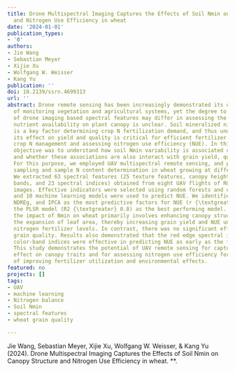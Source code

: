 ```yaml
---
title: Drone Multispectral Imaging Captures the Effects of Soil Nmin on Canopy Structure
  and Nitrogen Use Efficiency in wheat
date: '2024-01-01'
publication_types:
- '0'
authors:
- Jie Wang
- Sebastian Meyer
- Xijie Xu
- Wolfgang W. Weisser
- Kang Yu
publication: ''
doi: 10.2139/ssrn.4699313
url: ''
abstract: Drone remote sensing has been increasingly demonstrated its unique advantage
  of monitoring vegetation and agricultural systems, yet the degree to which the effectiveness
  of drone imaging based spectral features may differ in assessing the effect of soil
  nutrient availability on plant canopy is unclear. Soil mineralized nitrogen (Nmin)
  is a key factor determining crop N fertilization demand, and thus understanding
  its effect on yield and quality is critical for efficient fertilizer use and precise
  crop N management and assessing nitrogen use efficiency (NUE). In this study, our
  objective was to understand how soil Nmin variability is associated canopy characteristics,
  and whether these associations are also interact with grain yield, quality and NUE.
  For this purpose, we employed UAV multispectral remote sensing, and plant and grain
  sampling and sample N content determination in wheat growing at different Nmin levels.
  We extracted 63 spectral features (25 texture features, canopy height, 5 multispectral
  bands, and 23 spectral indices) obtained from eight UAV flights of RGB and multispectral
  images. Effective indicators were selected using random forests and correlation,
  and 10 machine learning models were used to predict NUE. We identified CH, NGRDI,
  NDREg, and IPCA as the most predictive factors for NUE (r {\textgreater} 0.7), and
  the PLSR model (R2 {\textgreater} 0.8) as the best performing model. We found that
  the impact of Nmin on wheat primarily involves enhancing canopy structure, promoting
  the expansion of leaf area, thereby increasing grain yield and NUE under moderate
  nitrogen fertilizer levels. In contrast, there was no significant effect found on
  grain quality. Results also demonstrated that the red edge spectral indices and
  color-band indices were effective in predicting NUE as early as the flowering stage.
  This study demonstrates the potential of UAV remote sensing for capturing soil N
  effect on canopy traits and for assessing nitrogen use efficiency for the purpose
  of improving fertilizer utilization and environmental effects.
featured: no
projects: []
tags:
- UAV
- machine learning
- Nitrogen balance
- Soil Nmin
- spectral features
- wheat grain quality

---
```


Jie Wang, Sebastian Meyer, Xijie Xu, Wolfgang W. Weisser, & Kang Yu (2024). Drone Multispectral Imaging Captures the Effects of Soil Nmin on Canopy Structure and Nitrogen Use Efficiency in wheat. **.
